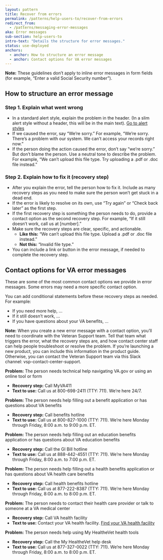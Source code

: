```yaml
---
layout: pattern
title: Recover from errors
permalink: /patterns/help-users-to/recover-from-errors
redirect_from:
  - /patterns/messaging-error-messages
aka: Error messages
sub-section: help-users-to
intro-text: "Details the structure for error messages."
status: use-deployed
anchors:
  - anchor: How to structure an error message
  - anchor: Contact options for VA error messages
---
```


**Note:** These guidelines don’t apply to inline error messages in form fields (for example, “Enter a valid Social Security number”).

## How to structure an error message

### Step 1. Explain what went wrong
- In a standard alert style, explain the problem in the header. (In a slim alert style without a header, this will be in the main text). [Go to alert styles](https://design.va.gov/components/alert)
- If we caused the error, say “We’re sorry.” For example, “We’re sorry. There’s a problem with our system. We can’t access your records right now.”
- If the person doing the action caused the error, don’t say “we’re sorry.” But don’t blame the person. Use a neutral tone to describe the problem. For example, “We can’t upload this file type. Try uploading a .pdf or .doc file instead.”

### Step 2. Explain how to fix it (recovery step)
- After you explain the error, tell the person how to fix it. Include as many recovery steps as you need to make sure the person won’t get stuck in a dead end.
- If the error is likely to resolve on its own, use “Try again” or “Check back later” as the first step.
- If the first recovery step is something the person needs to do, provide a contact option as the second recovery step. For example, “If it still doesn’t work, call us at [number].”
- Make sure the recovery steps are clear, specific, and actionable. 
  - **Like this:** “We can’t upload this file type. Upload a .pdf or .doc file instead.”
  - **Not this:** “Invalid file type.”
- You can include a link or button in the error message, if needed to complete the recovery step.

## Contact options for VA error messages
These are some of the most common contact options we provide in error messages. Some errors may need a more specific contact option. 

You can add conditional statements before these recovery steps as needed. For example:
- If you need more help, …
- If it still doesn’t work, …
- If you have questions about your VA benefits, …

**Note:** When you create a new error message with a contact option, you’ll need to coordinate with the Veteran Support team. Tell that team what triggers the error, what the recovery steps are, and how contact center staff can help people troubleshoot or resolve the problem. If you’re launching a new product, you can include this information in the product guide. Otherwise, you can contact the Veteran Support team via this Slack channel: vsp-contact-center-support.

**Problem:** The person needs technical help navigating VA.gov or using an online tool or form
- **Recovery step:** Call MyVA411
- **Text to use:** Call us at 800-698-2411 (TTY: 711). We’re here 24/7.

**Problem:** The person needs help filling out a benefit application or has questions about VA benefits
- **Recovery step:** Call benefits hotline
- **Text to use:** Call us at 800-827-1000 (TTY: 711). We’re here Monday through Friday, 8:00 a.m. to 9:00 p.m. ET. 

**Problem:** The person needs help filling out an education benefits application or has questions about VA education benefits
- **Recovery step:** Call the GI Bill hotline
- **Text to use:** Call us at 888-442-4551 (TTY: 711). We’re here Monday through Friday, 8:00 a.m. to 7:00 p.m. ET.

**Problem:** The person needs help filling out a health benefits application or has questions about VA health care benefits
- **Recovery step:** Call health benefits hotline
- **Text to use:** Call us at 877-222-8387 (TTY: 711). We’re here Monday through Friday, 8:00 a.m. to 8:00 p.m. ET.

**Problem:** The person needs to contact their health care provider or talk to someone at a VA medical center
- **Recovery step:** Call VA health facility
- **Text to use:** Contact your VA health facility. 
  [Find your VA health facility](https://www.va.gov/find-locations/?page=1&facilityType=health)

**Problem:** The person needs help using My HealtheVet health tools
- **Recovery step:** Call the My HealtheVet help desk
- **Text to use:** Call us at 877-327-0022 (TTY: 711). We’re here Monday through Friday, 8:00 a.m. to 8:00 p.m. ET.
